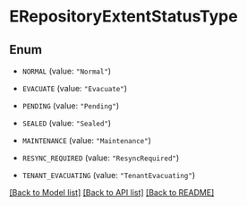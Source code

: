 # ERepositoryExtentStatusType

## Enum


* `NORMAL` (value: `"Normal"`)

* `EVACUATE` (value: `"Evacuate"`)

* `PENDING` (value: `"Pending"`)

* `SEALED` (value: `"Sealed"`)

* `MAINTENANCE` (value: `"Maintenance"`)

* `RESYNC_REQUIRED` (value: `"ResyncRequired"`)

* `TENANT_EVACUATING` (value: `"TenantEvacuating"`)


[[Back to Model list]](../README.md#documentation-for-models) [[Back to API list]](../README.md#documentation-for-api-endpoints) [[Back to README]](../README.md)


